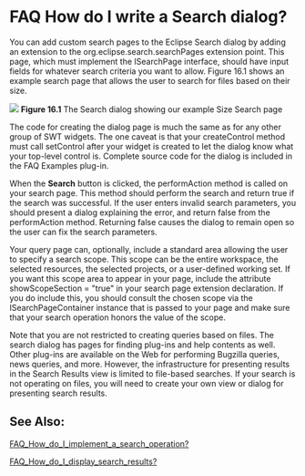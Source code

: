 

FAQ How do I write a Search dialog?
===================================

You can add custom search pages to the Eclipse Search dialog by adding an extension to the org.eclipse.search.searchPages extension point. This page, which must implement the ISearchPage interface, should have input fields for whatever search criteria you want to allow. Figure 16.1 shows an example search page that allows the user to search for files based on their size.

<img src=../images/size_search.png> **Figure 16.1** The Search dialog showing our example Size Search page

  
The code for creating the dialog page is much the same as for any other group of SWT widgets. The one caveat is that your createControl method must call setControl after your widget is created to let the dialog know what your top-level control is. Complete source code for the dialog is included in the FAQ Examples plug-in.

  
When the **Search** button is clicked, the performAction method is called on your search page. This method should perform the search and return true if the search was successful. If the user enters invalid search parameters, you should present a dialog explaining the error, and return false from the performAction method. Returning false causes the dialog to remain open so the user can fix the search parameters.

  
Your query page can, optionally, include a standard area allowing the user to specify a search scope. This scope can be the entire workspace, the selected resources, the selected projects, or a user-defined working set. If you want this scope area to appear in your page, include the attribute showScopeSection = "true" in your search page extension declaration. If you do include this, you should consult the chosen scope via the ISearchPageContainer instance that is passed to your page and make sure that your search operation honors the value of the scope.

  
Note that you are not restricted to creating queries based on files. The search dialog has pages for finding plug-ins and help contents as well. Other plug-ins are available on the Web for performing Bugzilla queries, news queries, and more. However, the infrastructure for presenting results in the Search Results view is limited to file-based searches. If your search is not operating on files, you will need to create your own view or dialog for presenting search results.

  

See Also:
---------

[FAQ\_How\_do\_I\_implement\_a\_search_operation?](./FAQ_How_do_I_implement_a_search_operation.md "FAQ How do I implement a search operation?")

[FAQ\_How\_do\_I\_display\_search\_results?](./FAQ_How_do_I_display_search_results.md "FAQ How do I display search results?")

